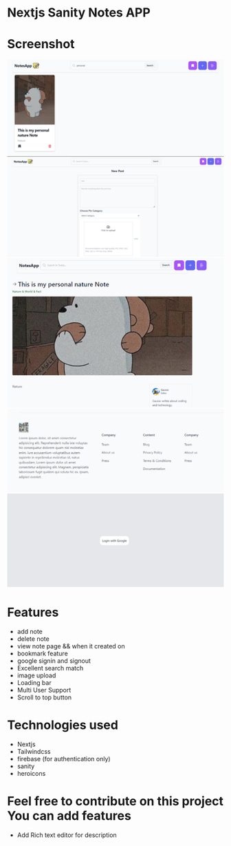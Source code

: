 # Nextjs Sanity Notes APP

# Screenshot 
![Home](./screenshots/home.png)
![Create](./screenshots/create.png)
![Post Detail](./screenshots/postdetail.png)
![Fooer](./screenshots/footer.png)
![Login](./screenshots/login.png)


# Features
- add note
- delete note
- view note page && when it created on 
- bookmark feature
- google signin and signout
- Excellent search match
- image upload
- Loading bar
- Multi User Support
- Scroll to top button

# Technologies used
- Nextjs
- Tailwindcss
- firebase (for authentication only)
- sanity
- heroicons

# Feel free to contribute on this project You can add features
- Add Rich text editor for description